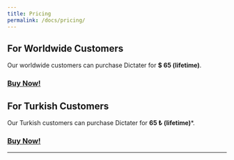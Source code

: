 ```yaml
---
title: Pricing
permalink: /docs/pricing/
---
```


## For Worldwide Customers
Our worldwide customers can purchase Dictater for **$ 65 (lifetime)**.

### [**Buy Now!**](https://iyzi.link/AAqZ_g)

## For Turkish Customers

Our Turkish customers can purchase Dictater for **65 ₺ (lifetime)***.

### [**Buy Now!**](https://www.shopier.com/ShowProductNew/products.php?id=1398103)
---

### <i class="fa fa-cc-visa" aria-hidden="true"></i> <i class="fa fa-cc-mastercard" aria-hidden="true"></i> <i class="fa fa-cc-amex" aria-hidden="true"></i>
